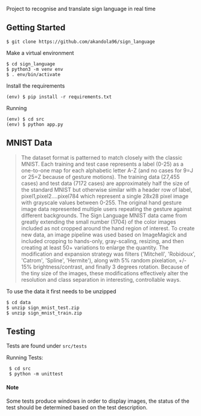 
Project to recognise and translate sign language in real time

## Getting Started

```
$ git clone https://github.com/akandola96/sign_language
```

Make a virtual environment

```
$ cd sign_language
$ python3 -m venv env
$ . env/bin/activate
```

Install the requirements

```
(env) $ pip install -r requirements.txt
```

Running

```
(env) $ cd src
(env) $ python app.py
```

## MNIST Data

 > The dataset format is patterned to match closely with the classic MNIST. Each training and test case represents a label (0-25) as a one-to-one map for each alphabetic letter A-Z (and no cases for 9=J or 25=Z because of gesture motions). The training data (27,455 cases) and test data (7172 cases) are approximately half the size of the standard MNIST but otherwise similar with a header row of label, pixel1,pixel2....pixel784 which represent a single 28x28 pixel image with grayscale values between 0-255. The original hand gesture image data represented multiple users repeating the gesture against different backgrounds. The Sign Language MNIST data came from greatly extending the small number (1704) of the color images included as not cropped around the hand region of interest. To create new data, an image pipeline was used based on ImageMagick and included cropping to hands-only, gray-scaling, resizing, and then creating at least 50+ variations to enlarge the quantity. The modification and expansion strategy was filters ('Mitchell', 'Robidoux', 'Catrom', 'Spline', 'Hermite'), along with 5% random pixelation, +/- 15% brightness/contrast, and finally 3 degrees rotation. Because of the tiny size of the images, these modifications effectively alter the resolution and class separation in interesting, controllable ways.

To use the data it first needs to be unzipped

```
$ cd data
$ unzip sign_mnist_test.zip
$ unzip sign_mnist_train.zip
```

## Testing

Tests are found under `src/tests` 

Running Tests:

```
 $ cd src
 $ python -m unittest
```

#### Note

Some tests produce windows in order to display images, the status of the test should be determined based on the test description.
